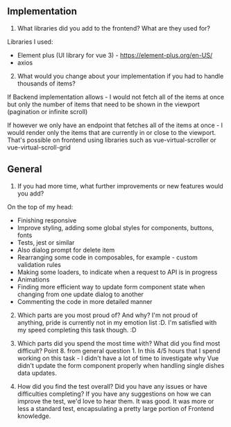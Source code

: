 ## Implementation

1. What libraries did you add to the frontend? What are they used for?

Libraries I used:

- Element plus (UI library for vue 3) - https://element-plus.org/en-US/
- axios

2. What would you change about your implementation if you had to handle thousands of items?

If Backend implementation allows - I would not fetch all of the items at once but only the number of items that need to be shown in the viewport (pagination or infinite scroll)

If however we only have an endpoint that fetches all of the items at once - I would render only the items that are currently in or close to the viewport.
That's possible on frontend using libraries such as vue-virtual-scroller or vue-virtual-scroll-grid

## General

1. If you had more time, what further improvements or new features would you add?

On the top of my head:

- Finishing responsive
- Improve styling, adding some global styles for components, buttons, fonts
- Tests, jest or similar
- Also dialog prompt for delete item
- Rearranging some code in composables, for example - custom validation rules
- Making some loaders, to indicate when a request to API is in progress
- Animations
- Finding more efficient way to update form component state when changing from one update dialog to another
- Commenting the code in more detailed manner

2. Which parts are you most proud of? And why?
   I'm not proud of anything, pride is currently not in my emotion list :D. I'm satisfied with my speed completing this task though. :D

3. Which parts did you spend the most time with? What did you find most difficult?
   Point 8. from general question 1. In this 4/5 hours that I spend working on this task -
   I didn't have a lot of time to investigate why Vue didn't update the form component properly when handling single dishes data updates.

4. How did you find the test overall? Did you have any issues or have difficulties completing? If you have any suggestions on how we can improve the test, we'd love to hear them.
   It was good. It was more or less a standard test, encapsulating a pretty large portion of Frontend knowledge.
